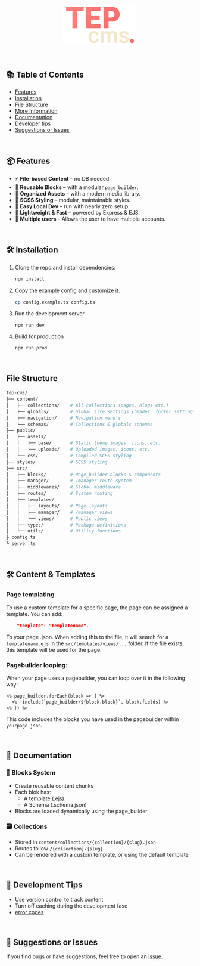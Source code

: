 <p align="center">
  <img width="200" draggable="false" src="./.github/docs/tep-cms.png" alt="TEP CMS Logo"/>
</p>

<br>

## 📚 Table of Contents

- [Features](#features)
- [Installation](#installation)
- [File Structure](#file-structure)
- [More Information](#content-templates)
- [Documentation](#docs)
- [Developer tips](#tips)
- [Suggestions or Issues](#contribute)

<br>

<h2 id="features">📦 Features</h2>

- ⚡ **File-based Content** – no DB needed.
- 🧱 **Reusable Blocks** – with a modular `page_builder`.
- 📁 **Organized Assets** – with a modern media library.
- 🎨 **SCSS Styling** – modular, maintainable styles.
- 🧪 **Easy Local Dev** – run with nearly zero setup.
- 🚀 **Lightweight & Fast** – powered by Express & EJS.
- 👥 **Multiple users** – Allows the user to have multiple accounts.

<br>

<h2 id="installation">🛠 Installation</h2>

1. Clone the repo and install dependencies:
   ```bash
   npm install
    ```
2. Copy the example config and customize it:
    ```bash
    cp config.example.ts config.ts
    ```
3. Run the development server
    ```bash
    npm run dev
    ```
4. Build for production
    ```bash
    npm run prod
    ```

<br>

<h2 id="file-structure">File Structure</h2>

```bash
tep-cms/
├── content/
│   ├── collections/    # All collections (pages, blogs etc.)
│   ├── globals/        # Global site settings (header, footer settings etc.)
│   ├── navigation/     # Navigation menu's
│   └── schemas/        # Collections & globals schemas
├── public/
│   ├── assets/
│   │   ├── base/       # Static theme images, icons, etc.
│   │   └── uploads/    # Uploaded images, icons, etc.
│   └── css/            # Compiled SCSS styling
├── styles/             # SCSS styling
├── src/
│   ├── blocks/         # Page_builder blocks & components
│   ├── manager/        # /manager route system
│   ├── middlewares/    # Global middleware
│   ├── routes/         # System routing
│   ├── templates/
│   │   ├── layouts/    # Page layouts
│   │   ├── manager/    # /manager views
│   │   └── views/      # Public views
│   ├── types/          # Package definitions
│   └── utils/          # Utility functions
├ config.ts
└ server.ts
```

<br>

<h2 id="content-templates">🛠 Content & Templates</h2>

### Page templating
To use a custom template for a specific page, the page can be assigned a template. You can add:

```json
    "template": "templatename",
```

To your page .json. When adding this to the file, it will search for a ```templatename.ejs``` in the ```src/templates/views/...``` folder. If the file exists, this template will be used for the page.

### Pagebuilder looping:
When your page uses a pagebuilder, you can loop over it in the following way:

```ejs
<% page_builder.forEach(block => { %>
  <%- include(`page_builder/${block.block}`, block.fields) %>
<% }) %>
```

This code includes the blocks you have used in the pagebuilder within ```yourpage.json```.

<br>

<h2 id="docs">📘 Documentation</h2>

### 🧱 Blocks System
- Create reusable content chunks
- Each blok has:
  - A template (.ejs)
  - A Schema (.schema.json)
- Blocks are loaded dynamically using the page_builder

### 🗃 Collections
- Stored in `content/collections/{collection}/{slug}.json`
- Routes follow `/{collection}/{slug}`
- Can be rendered with a custom template, or using the default template

<br>

<h2 id="tips">🧪 Development Tips</h2>

- Use version control to track content
- Turn off caching during the development fase
- [error codes](.github/docs/error-codes.md)

<br>

<h2 id="contribute">🙋 Suggestions or Issues</h2>

If you find bugs or have suggestions, feel free to open an [issue](https://github.com/JirzyKerklaan/tep-cms/issues/new).


